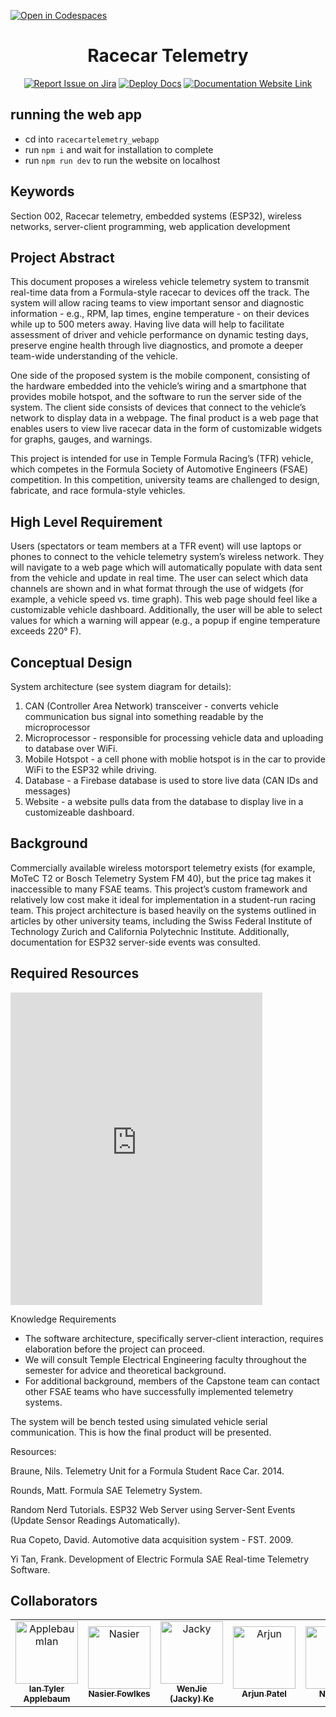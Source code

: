 [![Open in Codespaces](https://classroom.github.com/assets/launch-codespace-2972f46106e565e64193e422d61a12cf1da4916b45550586e14ef0a7c637dd04.svg)](https://classroom.github.com/open-in-codespaces?assignment_repo_id=15801646)

<div align="center">

# Racecar Telemetry
[![Report Issue on Jira](https://img.shields.io/badge/Report%20Issues-Jira-0052CC?style=flat&logo=jira-software)](https://temple-cis-projects-in-cs.atlassian.net/jira/software/c/projects/DT/issues)
[![Deploy Docs](https://github.com/ApplebaumIan/tu-cis-4398-docs-template/actions/workflows/deploy.yml/badge.svg)](https://github.com/ApplebaumIan/tu-cis-4398-docs-template/actions/workflows/deploy.yml)
[![Documentation Website Link](https://img.shields.io/badge/-Documentation%20Website-brightgreen)](https://applebaumian.github.io/tu-cis-4398-docs-template/)


</div>

## running the web app
 - cd into `racecartelemetry_webapp`
 - run `npm i` and wait for installation to complete
 - run `npm run dev` to run the website on localhost


## Keywords

Section 002, Racecar telemetry, embedded systems (ESP32), wireless networks, server-client programming, web application development

## Project Abstract

This document proposes a wireless vehicle telemetry system to transmit real-time data from a Formula-style racecar to devices off the track. The system will allow racing teams to view important sensor and diagnostic information - e.g., RPM, lap times, engine temperature - on their devices while up to 500 meters away. Having live data will help to facilitate assessment of driver and vehicle performance on dynamic testing days, preserve engine health through live diagnostics, and promote a deeper team-wide understanding of the vehicle.

One side of the proposed system is the mobile component, consisting of the hardware embedded into the vehicle’s wiring and a smartphone that provides mobile hotspot, and the software to run the server side of the system. The client side consists of devices that connect to the vehicle’s network to display data in a webpage. The final product is a web page that enables users to view live racecar data in the form of customizable widgets for graphs, gauges, and warnings. 

This project is intended for use in Temple Formula Racing’s (TFR) vehicle, which competes in the Formula Society of Automotive Engineers (FSAE) competition. In this competition, university teams are challenged to design, fabricate, and race formula-style vehicles.

## High Level Requirement

Users (spectators or team members at a TFR event) will use laptops or phones to connect to the vehicle telemetry system’s wireless network. They will navigate to a web page which will automatically populate with data sent from the vehicle and update in real time. The user can select which data channels are shown and in what format through the use of widgets (for example, a vehicle speed vs. time graph). This web page should feel like a customizable vehicle dashboard. Additionally, the user will be able to select values for which a warning will appear (e.g., a popup if engine temperature exceeds 220° F).

## Conceptual Design

System architecture (see system diagram for details):

1. CAN (Controller Area Network) transceiver - converts vehicle communication bus signal into something readable by the microprocessor
2. Microprocessor - responsible for processing vehicle data and uploading to database over WiFi. 
3. Mobile Hotspot - a cell phone with moblie hotspot is in the car to provide WiFi to the ESP32 while driving. 
4. Database - a Firebase database is used to store live data (CAN IDs and messages)
5. Website - a website pulls data from the database to display live in a customizeable dashboard.

## Background

Commercially available wireless motorsport telemetry exists (for example, MoTeC T2 or Bosch Telemetry System FM 40), but the price tag makes it inaccessible to many FSAE teams. This project’s custom framework and relatively low cost make it ideal for implementation in a student-run racing team. This project architecture is based heavily on the systems outlined in articles by other university teams, including the Swiss Federal Institute of Technology Zurich and California Polytechnic Institute. Additionally, documentation for ESP32 server-side events was consulted. 

## Required Resources

<iframe src="https://docs.google.com/spreadsheets/d/e/2PACX-1vRPmqrR1D0rSadeonzcJYDSI9_54YGbKhxfEFePVx_G_DNKT3bhswWF8M95XYecuXjWSqct2AxIOJHy/pubhtml?widget=true&amp;headers=false" frameborder="0" width="80%" height="500"></iframe>

Knowledge Requirements
- The software architecture, specifically server-client interaction, requires elaboration before the project can proceed. 
- We will consult Temple Electrical Engineering faculty throughout the semester for advice and theoretical background. 
- For additional background, members of the Capstone team can contact other FSAE teams who have successfully implemented telemetry systems.

The system will be bench tested using simulated vehicle serial communication. This is how the final product will be presented.

Resources: 

Braune, Nils. Telemetry Unit for a Formula Student Race Car. 2014.

Rounds, Matt. Formula SAE Telemetry System. 

Random Nerd Tutorials. ESP32 Web Server using Server-Sent Events (Update Sensor Readings Automatically). 

Rua Copeto, David. Automotive data acquisition system - FST. 2009.

Yi Tan, Frank. Development of Electric Formula SAE Real-time Telemetry Software. 

## Collaborators

[//]: # ( readme: collaborators -start )
<table>
<tr>
    <td align="center">
        <a href="https://github.com/ApplebaumIan">
            <img src="https://avatars.githubusercontent.com/u/9451941?v=4" width="100;" alt="ApplebaumIan"/>
            <br />
            <sub><b>Ian Tyler Applebaum</b></sub>
        </a>
    </td>
    <td align="center">
        <a href="https://github.com/NasierF">
            <img src="" width="100;" alt="Nasier"/>
            <br />
            <sub><b>Nasier Fowlkes</b></sub>
        </a>
    </td>
    <td align="center">
        <a href="https://github.com/WJ2K">
            <img src="" width="100;" alt="Jacky"/>
            <br />
            <sub><b>WenJie (Jacky) Ke</b></sub>
        </a>
    </td>
    <td align="center">
        <a href="https://github.com/arjunpatel5">
            <img src="" width="100;" alt="Arjun"/>
            <br />
            <sub><b>Arjun Patel</b></sub>
        </a>
    </td>
    <td align="center">
        <a href="https://github.com/nick-pell">
            <img src="" width="100;" alt="Nick"/>
            <br />
            <sub><b>Nick Pell</b></sub>
        </a>
    </td>
    <td align="center">
        <a href="https://github.com/ajreisc">
            <img src="" width="100;" alt="Arianna"/>
            <br />
            <sub><b>Arianna Reischer</b></sub>
        </a>
    </td>
    <td align="center">
        <a href="https://github.com/dennis-yeom">
            <img src="" width="100;" alt="Dennis"/>
            <br />
            <sub><b>Dennis Yeom</b></sub>
        </a>
    </td></tr>
</table>

[//]: # ( readme: collaborators -end )
